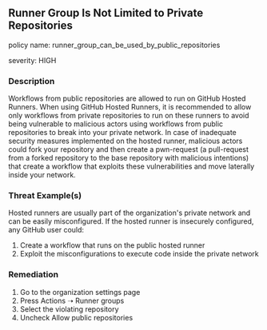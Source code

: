 ## Runner Group Is Not Limited to Private Repositories

policy name: runner_group_can_be_used_by_public_repositories

severity: HIGH

### Description

Workflows from public repositories are allowed to run on GitHub Hosted Runners.
When using GitHub Hosted Runners, it is recommended to allow only workflows from private repositories to run on these runners to avoid being vulnerable
to malicious actors using workflows from public repositories to break into your private network.
In case of inadequate security measures implemented on the hosted runner,
malicious actors could fork your repository and then create a pwn-request (a pull-request from a forked repository to the base repository with malicious intentions)
that create a workflow that exploits these vulnerabilities and move laterally inside your network.

### Threat Example(s)

Hosted runners are usually part of the organization's private network and can be easily misconfigured.
If the hosted runner is insecurely configured, any GitHub user could:

1. Create a workflow that runs on the public hosted runner
2. Exploit the misconfigurations to execute code inside the private network

### Remediation

1. Go to the organization settings page
2. Press Actions ➝ Runner groups
3. Select the violating repository
4. Uncheck Allow public repositories
